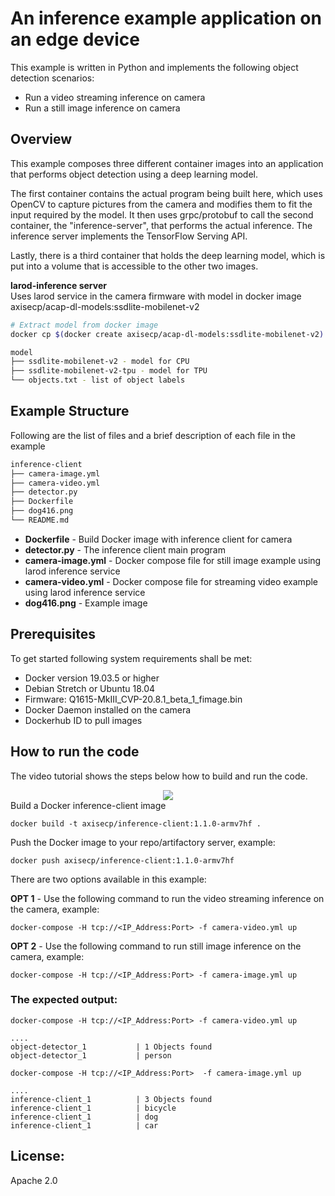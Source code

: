 # An inference example application on an edge device
This example is written in Python and implements the following object detection scenarios:
 - Run a video streaming inference on camera
 - Run a still image inference on camera

## Overview
This example composes three different container images into an application that performs object detection using a deep learning model.

The first container contains the actual program being built here, which uses OpenCV to capture pictures from the camera and modifies them to fit the input required by the model. It then uses grpc/protobuf to call the second container, the "inference-server", that performs the actual inference. The inference server implements the TensorFlow Serving API.

Lastly, there is a third container that holds the deep learning model, which is put into a volume that is accessible to the other two images.

**larod-inference server**\
Uses larod service in the camera firmware with model in docker image
axisecp/acap-dl-models:ssdlite-mobilenet-v2

```bash
# Extract model from docker image
docker cp $(docker create axisecp/acap-dl-models:ssdlite-mobilenet-v2):/ .

model
├── ssdlite-mobilenet-v2 - model for CPU
├── ssdlite-mobilenet-v2-tpu - model for TPU
└── objects.txt - list of object labels
```

## Example Structure
Following are the list of files and a brief description of each file in the example
```bash
inference-client
├── camera-image.yml
├── camera-video.yml
├── detector.py
├── Dockerfile
├── dog416.png
└── README.md
```

* **Dockerfile** - Build Docker image with inference client for camera
* **detector.py** - The inference client main program
* **camera-image.yml** - Docker compose file for still image example using larod inference service
* **camera-video.yml** - Docker compose file for streaming video example using larod inference service
* **dog416.png** - Example image

## Prerequisites
To get started following system requirements shall be met:
* Docker version 19.03.5 or higher
* Debian Stretch or Ubuntu 18.04
* Firmware: Q1615-MkIII_CVP-20.8.1_beta_1_fimage.bin
* Docker Daemon installed on the camera
* Dockerhub ID to pull images

## How to run the code
The video tutorial shows the steps below how to build and run the code.
<div align="center">
      <a href="https://www.youtube.com/embed/h7yjFf0jGhs">
         <img src="https://img.youtube.com/vi/h7yjFf0jGhs/0.jpg">
      </a>
</div>
Build a Docker inference-client image

 ```
 docker build -t axisecp/inference-client:1.1.0-armv7hf .
 ```

Push the Docker image to your repo/artifactory server, example:

```
docker push axisecp/inference-client:1.1.0-armv7hf
```
There are two options available in this example:

**OPT 1** - Use the following command to run the video streaming inference on the camera, example:
```
docker-compose -H tcp://<IP_Address:Port> -f camera-video.yml up
```
**OPT 2** - Use the following command to run still image inference on the camera, example:
```
docker-compose -H tcp://<IP_Address:Port> -f camera-image.yml up
```

### The expected output:
`docker-compose -H tcp://<IP_Address:Port> -f camera-video.yml up`
```
....
object-detector_1           | 1 Objects found
object-detector_1           | person
```

`docker-compose -H tcp://<IP_Address:Port>  -f camera-image.yml up`
```
....
inference-client_1          | 3 Objects found
inference-client_1          | bicycle
inference-client_1          | dog
inference-client_1          | car
```
## License:
Apache 2.0